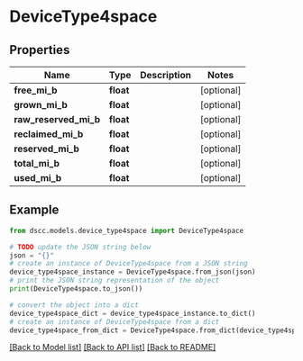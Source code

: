 # DeviceType4space


## Properties

Name | Type | Description | Notes
------------ | ------------- | ------------- | -------------
**free_mi_b** | **float** |  | [optional] 
**grown_mi_b** | **float** |  | [optional] 
**raw_reserved_mi_b** | **float** |  | [optional] 
**reclaimed_mi_b** | **float** |  | [optional] 
**reserved_mi_b** | **float** |  | [optional] 
**total_mi_b** | **float** |  | [optional] 
**used_mi_b** | **float** |  | [optional] 

## Example

```python
from dscc.models.device_type4space import DeviceType4space

# TODO update the JSON string below
json = "{}"
# create an instance of DeviceType4space from a JSON string
device_type4space_instance = DeviceType4space.from_json(json)
# print the JSON string representation of the object
print(DeviceType4space.to_json())

# convert the object into a dict
device_type4space_dict = device_type4space_instance.to_dict()
# create an instance of DeviceType4space from a dict
device_type4space_from_dict = DeviceType4space.from_dict(device_type4space_dict)
```
[[Back to Model list]](../README.md#documentation-for-models) [[Back to API list]](../README.md#documentation-for-api-endpoints) [[Back to README]](../README.md)


